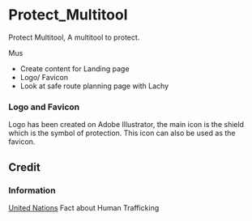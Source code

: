 # Protect_Multitool
Protect Multitool, A multitool to protect.

Mus
- Create content for Landing page
- Logo/ Favicon
- Look at safe route planning page with Lachy


### Logo and Favicon
Logo has been created on Adobe Illustrator, the main icon is the shield which is the symbol of protection. This icon can also be used as the favicon.

## Credit
### Information
[United Nations](https://www.unodc.org/unodc/en/frontpage/2024/May/8-facts-you-need-to-know-about-human-trafficking-in-the-21st-century.html)
Fact about Human Trafficking